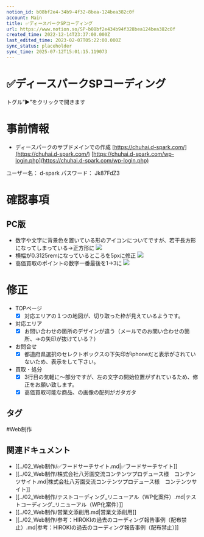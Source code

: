 ```yaml
---
notion_id: b08bf2e4-34b9-4f32-8bea-124bea382c0f
account: Main
title: ✅ディースパークSPコーディング
url: https://www.notion.so/SP-b08bf2e434b94f328bea124bea382c0f
created_time: 2022-12-14T23:37:00.000Z
last_edited_time: 2023-02-07T05:22:00.000Z
sync_status: placeholder
sync_time: 2025-07-12T15:01:15.119073
---
```

# ✅ディースパークSPコーディング

トグル“▶︎”をクリックで開きます
# 事前情報
  - ディースパークのサブドメインでの作成
[https://chuhai.d-spark.com/](https://chuhai.d-spark.com/)
[https://chuhai.d-spark.com/wp-login.php](https://chuhai.d-spark.com/wp-login.php)

ユーザー名： d-spark
パスワード： Jk87FdZ3
# 確認事項
## PC版
- 数字や文字に背景色を置いている形のアイコンについてですが、若干長方形になってしまっている→正方形に
  ![](https://prod-files-secure.s3.us-west-2.amazonaws.com/736adce6-a3a4-4a64-9f74-d9aa055c96d2/77d3b311-5179-4498-a986-8404df2b575e/%E3%82%B9%E3%82%AF%E3%83%AA%E3%83%BC%E3%83%B3%E3%82%B7%E3%83%A7%E3%83%83%E3%83%88_2022-12-15_16.27.33.png?X-Amz-Algorithm=AWS4-HMAC-SHA256&X-Amz-Content-Sha256=UNSIGNED-PAYLOAD&X-Amz-Credential=ASIAZI2LB466RKI4TOC4%2F20250719%2Fus-west-2%2Fs3%2Faws4_request&X-Amz-Date=20250719T043940Z&X-Amz-Expires=3600&X-Amz-Security-Token=IQoJb3JpZ2luX2VjEIT%2F%2F%2F%2F%2F%2F%2F%2F%2F%2FwEaCXVzLXdlc3QtMiJHMEUCIQDMfm8VLIDiCI4oVF%2Ff3YOajBDqwN4nafzI%2Bs4zsMngOgIgb3%2BaKQOZjCveGzl%2FTVK1BwKwSnvopcB3jckQTkw868kqiAQInf%2F%2F%2F%2F%2F%2F%2F%2F%2F%2FARAAGgw2Mzc0MjMxODM4MDUiDFFJ3YW0XZDbuAyLTCrcAw%2BDD1ewED1d9IR%2BJeLc2yYlaLLBtVLz8vNOpNzcaGmDFxovEeEqPTWsDEzS1LAE7e6a%2BVqaP%2Fi0hQG1zYRF1y7ph%2FJiCP9JZPTbsTPb7jtipItV63NPxbQTbW44hU10eF6dw9vwSjD%2BxL5pt3xFJGvDZtNUVG1AvyqyoJ0KqpCrxLgC1xOSAR98rLZ5eQLG7987bmVmY5cyKm3BBbx7oA0%2F%2BUFcxYCbENmKJQsoluZdCVqhRJpiFlgEHf0550V3Rbk3QxVZbL7Ll6e1hm35Auh7i7vf3THO%2Bmjn8FL%2FfXwHvFFS%2BWscnG3i6P0M3exPhbifLLgih7kneLsuQlrdxIMINNhXM90n20WRHqvcFJFvTW9ynpKBD54VuuQk%2BFytM3JSClPeoTguR7gYT7GdkYQi6YBxHnuFGSN4rVdNbh4Ox5ytRMWgSF%2FeOT3iLrWVa34bKe2XiifJ5AeUjzJgzF33j7aUVLJyAWzhsNo0W02BAylvFyUcdJ3a1vq9Ga2hX9hEEDgdUM6CcXqlCcQjAMDA2MGhu%2Bzgo0c8%2BEpw5uOShfFFadf7LHYy05AeQyOG1SVe%2Bgdyh90eMQSH19NQSBgLX2KekBz3VehYMdKWNOHs%2FOaf6x3LVx1V%2Bp8sMK6r7MMGOqUB%2F2vAtvnhwdwz26UumCsXmk%2FTlm1O5tUyIT1sigZzsZViXXn9snknmI52YHozwnA%2FU9MNP1N5sGjUUxXjTpG6Mc16BXq5%2B3PseSf4Ybk%2FOh42AS1L70kh3CPx0xTfJiZN5UKy87l1jZYazGP5oRqXGi0QSIE5MRCt17NROdreaa0EB2Ok7heAa%2F1sIX4lqte1BVYNFashybhD%2BF6GIgaXCIk7Wfd1&X-Amz-Signature=412778d3243d55fae902e15b061ac7c9b5877de41e7fe24003b38eb22c6a2d39&X-Amz-SignedHeaders=host&x-amz-checksum-mode=ENABLED&x-id=GetObject)
- 横幅が0.3125remになっているところを5pxに修正
  ![](https://prod-files-secure.s3.us-west-2.amazonaws.com/736adce6-a3a4-4a64-9f74-d9aa055c96d2/0165beb1-2668-40ea-a435-426f50e01ec9/%E3%82%B9%E3%82%AF%E3%83%AA%E3%83%BC%E3%83%B3%E3%82%B7%E3%83%A7%E3%83%83%E3%83%88_2022-12-15_16.35.29.png?X-Amz-Algorithm=AWS4-HMAC-SHA256&X-Amz-Content-Sha256=UNSIGNED-PAYLOAD&X-Amz-Credential=ASIAZI2LB466SX36WMSU%2F20250719%2Fus-west-2%2Fs3%2Faws4_request&X-Amz-Date=20250719T043940Z&X-Amz-Expires=3600&X-Amz-Security-Token=IQoJb3JpZ2luX2VjEIT%2F%2F%2F%2F%2F%2F%2F%2F%2F%2FwEaCXVzLXdlc3QtMiJHMEUCIFm6nYoTj5pH85DGKPhYNBTrQWi4O%2F%2Ftz5Y2bvv2NTcyAiEAhlingB7z0fLBF2xIRSzBW%2F9pQQZQdAq%2BFM7iLvrQ%2BNwqiAQInf%2F%2F%2F%2F%2F%2F%2F%2F%2F%2FARAAGgw2Mzc0MjMxODM4MDUiDP9CCpBU6mPZyX6SlyrcAzXUnHjh9GhaihZFP%2FXlx4ujYO7I%2BtXNHz7rUQXZvQ7TMLNIlL4%2BmtWoq2z1IacVlGJkknGlBZM1bTYc%2B1mvqhIopAlARix9xz%2BrVlt%2FAdig%2BKyb9Zn%2BVIm16XZ5bEgpnflPkge0KuzwrXYgz4hrZxZ4p%2Fh37CVX2ZJHorep99hbnaGift81FUKfpF6DiUJbRJZJRQPmS7X%2FH9i46fiEKNZwSdcbzyH8P8J%2F30i82pqF7EN9lLPhYX8HB1tOo014xRdIgrEhURMtNucPUxVokHFcEKJTsso338CTt0dpoPE2pFZYWHCof8dpGbwDQ9jFzyLHloTp8dDyz7kGAFA3ruxCR37LY7FNrt7RzLnYVyvmOj1TK1LBpJNYyX5R7dj2XvNWtrXtcq6VQtcstwMONRtqjVMnbfxW4HXhiHG6ulbbf%2FO4ivRFJPhvKg%2BWPbYymwtHzvZbBPizS%2B5r0gaS3UaANAY4KY23wLwKrMwsr46cVjDXt2oyNfBeZHAAnnET7UywkiOZQ%2Fx0Yov0NBpvN0c3x6UTgfIZMYKa%2B0pniGqmUffllGenZ1%2BClK5LXkGf4Cuq6OCxC8p67aOMWBXziOfPMSk6AhnDpZbtgZUdatGrEQ3ROczG3AVnF2vdMKGq7MMGOqUByUtkxP%2BRIc20vXgKMaRpc7SUMHgIxqkZ8fctUbf4VtMAWbrXQM9Z0JCFf7xnXKeTJlSbBBUIJM1nUqw%2B54ieBf755dC9sigHSBtdL0u1%2F0h0eWn3K7HqEnpopGTKkF5NEq1U0PuevuKY8CrMO3gzGJdRXdbnRWvIa9DiQ19mcczGlEO56xo02rQoXHfigdc%2FCdkl%2FR%2FmhOch6LpL%2Fa9uK8JKKFKr&X-Amz-Signature=9dabf699fe64572cb3adf5ff83efe0a926100f0cbcbd141d650ec6d5f090af6e&X-Amz-SignedHeaders=host&x-amz-checksum-mode=ENABLED&x-id=GetObject)
- 高価買取のポイントの数字一番最後を1→3に
  ![](https://prod-files-secure.s3.us-west-2.amazonaws.com/736adce6-a3a4-4a64-9f74-d9aa055c96d2/4d83a510-e899-4c9e-b887-d94254865982/Untitled.png?X-Amz-Algorithm=AWS4-HMAC-SHA256&X-Amz-Content-Sha256=UNSIGNED-PAYLOAD&X-Amz-Credential=ASIAZI2LB466YCIPIK6D%2F20250719%2Fus-west-2%2Fs3%2Faws4_request&X-Amz-Date=20250719T043940Z&X-Amz-Expires=3600&X-Amz-Security-Token=IQoJb3JpZ2luX2VjEIT%2F%2F%2F%2F%2F%2F%2F%2F%2F%2FwEaCXVzLXdlc3QtMiJHMEUCIQDq%2FF904n%2Be0TX4WOPIL2pCLi7FD5EUZGG1scBLfLj63gIgdWq9OUdwusRVUwZivVEWKap93zy4%2FQzbBl94FuCPNFwqiAQInf%2F%2F%2F%2F%2F%2F%2F%2F%2F%2FARAAGgw2Mzc0MjMxODM4MDUiDNictUzZH3pBGFnxNSrcA%2Bgo%2BnXbhHIA%2B92PSw7PQQWIUmtAg0ZStTcUEcT0GgwsFaYwHpB3rOsyZQby41SwHAHiJbv0WyJrZh%2Fb9RAW982I7wdSWbCGiwZw9uDJG8EaDWIDuuiSVVVkwUx3uIZ5m7miru0GSff3Y8dSEBVWP1t45iqGzqZ2SKI0gorqJ93MDiKjACWpj69YWrAVdzWXnWy6pFeqLZuwj8knsvSFOkzgJwfG2XxEcmwQj%2FYUbYAPNrRAH7yDlirlpJRMCG9kYo4MtmiK%2F5xCOmuDdlDuR3wN328g1GQdxHsDnsWw5OK7w9NBWx3UrwoT8nJD%2FamO8U%2FefAKRSHSjT0J5nyvzPGNBx5P6K4mabcjLoZBpwh88ddG32MdobeGg9Qoe4F3MUnB4SC%2B5HPRG4rVBwqoC9xaLOrt616kDJ8X3zW468zbJ3RPuZ78thORGkRUYZgoEVqW2zU%2FYvbaUTnSlBhIsdXk7IhXPFGiHq1RzlcnqfmsTRMoFZNju%2FcCto5JVBJH2Nv1ljP3vdms%2BZtZ57%2Bf5ilvjW02qyYNmcXcRLOEG1r1ca9rP9eVCKWLV2hJvesqs9QmbQB23hxF38AbcCjjqTcOppCGPgU6t0c48wmEC3jlvmdfobd7hnjNs7vSlMLCq7MMGOqUB6YKa%2BK4Qu0rhAtB7FcQoG5h7VADLXelEH%2BDcZuf6QK0ZgvlhXoyi8U2pNhf3Qo%2FeUW9RnuKHb9BSiL1lGqBFpBxY9Yh6k6E5mk9bK%2BNWZvIJVp6ck1CIJfFzjjCU02FWSW2q863vxcPxOANL9ze6ywX%2FV6ojz3w63qSCZYUFPh0Sn97ioNO3UuYxIAKJYuqNAttci2yASVLZWYyJCyP%2FgeUOChU9&X-Amz-Signature=494fdd8bc30dd60ceb49501b03260bee33441ac0d6c0b46f83068a905d03ad8e&X-Amz-SignedHeaders=host&x-amz-checksum-mode=ENABLED&x-id=GetObject)
# 修正
- TOPページ
  - [x] 対応エリアの１つの地図が、切り取った枠が見えているようです。
- 対応エリア
  - [x] お問い合わせの箇所のデザインが違う（メールでのお問い合わせの箇所、→の矢印が抜けている？）
- お問合せ
  - [x] 都道府県選択のセレクトボックスの下矢印がiphoneだと表示がされていないため、表示をして下さい。
- 買取・処分
  - [x] 3行目の気軽に～部分ですが、左の文字の開始位置がずれているため、修正をお願い致します。
  - [x] 高価買取可能な商品、の画像の配列がガタガタ

## タグ

#Web制作 

## 関連ドキュメント

- [[../02_Web制作/✅フードサーチサイト.md|✅フードサーチサイト]]
- [[../02_Web制作/株式会社八芳園交流コンテンツプロデュース様　コンテンツサイト.md|株式会社八芳園交流コンテンツプロデュース様　コンテンツサイト]]
- [[../02_Web制作/テストコーディング_リニューアル（WP化案件）.md|テストコーディング_リニューアル（WP化案件）]]
- [[../02_Web制作/営業文添削用.md|営業文添削用]]
- [[../02_Web制作/参考：HIROKIの過去のコーディング報告事例（配布禁止）.md|参考：HIROKIの過去のコーディング報告事例（配布禁止）]]
